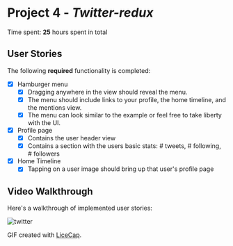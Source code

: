 # Project 4 - *Twitter-redux*

Time spent: **25** hours spent in total

## User Stories

The following **required** functionality is completed:

- [x] Hamburger menu
   - [x] Dragging anywhere in the view should reveal the menu.
   - [x] The menu should include links to your profile, the home timeline, and the mentions view.
   - [x] The menu can look similar to the example or feel free to take liberty with the UI.
- [x] Profile page
   - [x] Contains the user header view
   - [x] Contains a section with the users basic stats: # tweets, # following, # followers
- [x] Home Timeline
   - [x] Tapping on a user image should bring up that user's profile page

## Video Walkthrough

Here's a walkthrough of implemented user stories:

![twitter](https://cloud.githubusercontent.com/assets/3449724/20091023/481864cc-a545-11e6-88ee-1bc5df4b4add.gif)

GIF created with [LiceCap](http://www.cockos.com/licecap/).
